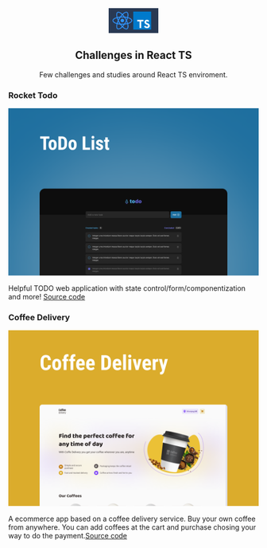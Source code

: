 <div align="center">
  <a>
    <img src="readme-resources/logo.png" alt="logo" width="100" >
  </a>

  <h2 align="center">Challenges in React TS</h3>

  <p align="center">
    Few challenges and studies around React TS enviroment.
    <br />
  </p>
</div>

### Rocket Todo

<div align='center'>
        <a href="https://github.com/ViniOkamoto/challenges-react-ts/tree/master/rocket-todo">
          <img src="readme-resources/rocket/cover.png" alt="Cover"/>
        </a>
</div>

Helpful TODO web application with state control/form/componentization and more! [Source code](https://github.com/ViniOkamoto/challenges-react-ts/tree/master/rocket-todo)

### Coffee Delivery

<div align='center'>
        <a href="https://github.com/ViniOkamoto/challenges-react-ts/tree/master/coffe-delivery">
          <img src="readme-resources/coffee/cover.png" alt="Cover"/>
        </a>
</div>

A ecommerce app based on a coffee delivery service. Buy your own coffee from anywhere. You can add coffees at the cart and purchase chosing your way to do the payment.[Source code](https://github.com/ViniOkamoto/challenges-react-ts/tree/master/coffe-delivery)

